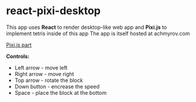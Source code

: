 # react-pixi-desktop
 This app uses __React__ to render desktop-like web app and __Pixi.js__ to implement tetris inside of this app
 The app is itself hosted at achmyrov.com
 
 [Pixi.js part](https://github.com/Shocopop/react-pixi-desktop/tree/master/src/components/tetris)
 
 __Controls:__
 * Left arrow - move left
 * Right arrow - move right 
 * Top arrow - rotate the block
 * Down button - encrease the speed
 * Space - place the block at the bottom
